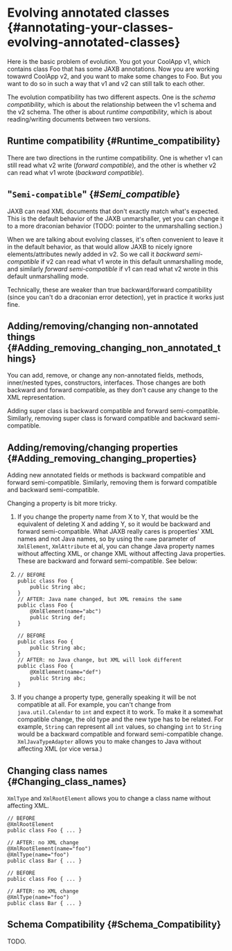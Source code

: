 Evolving annotated classes {#annotating-your-classes-evolving-annotated-classes}
==========================

Here is the basic problem of evolution. You got your CoolApp v1, which
contains class Foo that has some JAXB annotations. Now you are working
towawrd CoolApp v2, and you want to make some changes to Foo. But you
want to do so in such a way that v1 and v2 can still talk to each other.

The evolution compatibility has two different aspects. One is the
*schema compatibility*, which is about the relationship between the v1
schema and the v2 schema. The other is about *runtime compatibility*,
which is about reading/writing documents between two versions.

Runtime compatibility {#Runtime_compatibility}
---------------------

There are two directions in the runtime compatibility. One is whether v1
can still read what v2 write (*forward compatible*), and the other is
whether v2 can read what v1 wrote (*backward compatible*).

\"`Semi-compatible`\" {#_Semi_compatible_}
---------------------

JAXB can read XML documents that don\'t exactly match what\'s expected.
This is the default behavior of the JAXB unmarshaller, yet you can
change it to a more draconian behavior (TODO: pointer to the
unmarshalling section.)

When we are talking about evolving classes, it\'s often convenient to
leave it in the default behavior, as that would allow JAXB to nicely
ignore elements/attributes newly added in v2. So we call it *backward
semi-compatible* if v2 can read what v1 wrote in this default
unmarshalling mode, and similarly *forward semi-compatible* if v1 can
read what v2 wrote in this default unmarshalling mode.

Technically, these are weaker than true backward/forward compatibility
(since you can\'t do a draconian error detection), yet in practice it
works just fine.

Adding/removing/changing non-annotated things {#Adding_removing_changing_non_annotated_things}
---------------------------------------------

You can add, remove, or change any non-annotated fields, methods,
inner/nested types, constructors, interfaces. Those changes are both
backward and forward compatible, as they don\'t cause any change to the
XML representation.

Adding super class is backward compatible and forward semi-compatible.
Similarly, removing super class is forward compatible and backward
semi-compatible.

Adding/removing/changing properties {#Adding_removing_changing_properties}
-----------------------------------

Adding new annotated fields or methods is backward compatible and
forward semi-compatible. Similarly, removing them is forward compatible
and backward semi-compatible.

Changing a property is bit more tricky.

1.  If you change the property name from X to Y, that would be the
    equivalent of deleting X and adding Y, so it would be backward and
    forward semi-compatible. What JAXB really cares is properties\' XML
    names and not Java names, so by using the `name` parameter of
    `XmlElement`, `XmlAttribute` et al, you can change Java property
    names without affecting XML, or change XML without affecting Java
    properties. These are backward and forward semi-compatible. See
    below:

2.  ``` {.java}
    // BEFORE
    public class Foo {
        public String abc;
    }
    // AFTER: Java name changed, but XML remains the same
    public class Foo {
        @XmlElement(name="abc")
        public String def;
    }
    ```

    ``` {.java}
    // BEFORE
    public class Foo {
        public String abc;
    }
    // AFTER: no Java change, but XML will look different
    public class Foo {
        @XmlElement(name="def")
        public String abc;
    }
    ```

3.  If you change a property type, generally speaking it will be not
    compatible at all. For example, you can\'t change from
    `java.util.Calendar` to `int` and expect it to work. To make it a
    somewhat compatible change, the old type and the new type has to be
    related. For example, `String` can represent all `int` values, so
    changing `int` to `String` would be a backward compatible and
    forward semi-compatible change. `XmlJavaTypeAdapter` allows you to
    make changes to Java without affecting XML (or vice versa.)

Changing class names {#Changing_class_names}
--------------------

`XmlType` and `XmlRootElement` allows you to change a class name without
affecting XML.

``` {.java}
// BEFORE
@XmlRootElement
public class Foo { ... }

// AFTER: no XML change
@XmlRootElement(name="foo")
@XmlType(name="foo")
public class Bar { ... }
```

``` {.java}
// BEFORE
public class Foo { ... }

// AFTER: no XML change
@XmlType(name="foo")
public class Bar { ... }
```

Schema Compatibility {#Schema_Compatibility}
--------------------

TODO.
